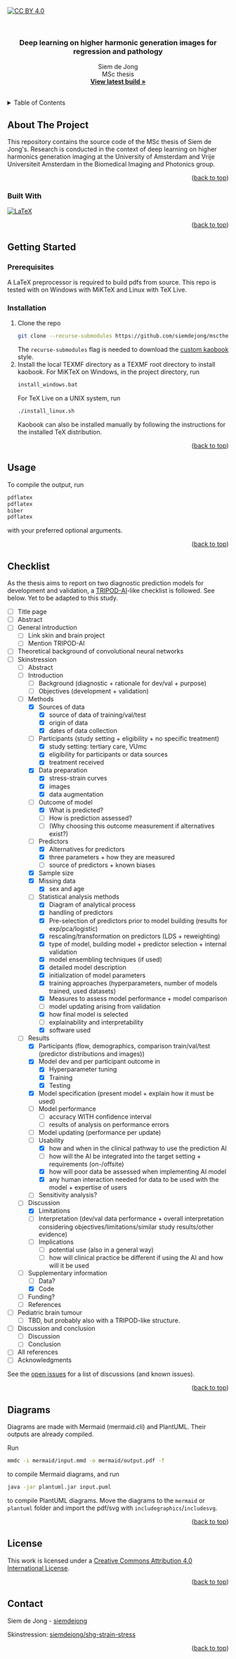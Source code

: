 <!-- Improved compatibility of back to top link: See: https://github.com/othneildrew/Best-README-Template/pull/73 -->
<a name="readme-top"></a>
<!--
*** Thanks for checking out the Best-README-Template. If you have a suggestion
*** that would make this better, please fork the repo and create a pull request
*** or simply open an issue with the tag "enhancement".
*** Don't forget to give the project a star!
*** Thanks again! Now go create something AMAZING! :D
-->



<!-- PROJECT SHIELDS -->
<!--
*** I'm using markdown "reference style" links for readability.
*** Reference links are enclosed in brackets [ ] instead of parentheses ( ).
*** See the bottom of this document for the declaration of the reference variables
*** for contributors-url, forks-url, etc. This is an optional, concise syntax you may use.
*** https://www.markdownguide.org/basic-syntax/#reference-style-links
-->
<!-- [![Contributors][contributors-shield]][contributors-url]
[![Forks][forks-shield]][forks-url]
[![Stargazers][stars-shield]][stars-url]
[![Issues][issues-shield]][issues-url]
[![MIT License][license-shield]][license-url]
[![LinkedIn][linkedin-shield]][linkedin-url] -->
[![CC BY 4.0][cc-by-shield]][cc-by]



<!-- PROJECT LOGO -->
<br />
<div align="center">
  <!-- <a href="https://github.com/siemdejong/mscthesis">
    <img src="images/logo.png" alt="Logo" width="80" height="80">
  </a> -->

<h3 align="center">Deep learning on higher harmonic generation images for regression and pathology</h3>

  <p align="center">
    Siem de Jong
    <br />
    MSc thesis
    <br />
    <a href="https://siemdejong.github.io/mscthesis/mscthesis.pdf"><strong>View latest build »</strong></a>
    <br />
    <br />
    <!-- <a href="https://github.com/siemdejong/mscthesis">View Demo</a>
    ·
    <a href="https://github.com/siemdejong/mscthesis/issues">Report Bug</a>
    ·
    <a href="https://github.com/siemdejong/mscthesis/issues">Request Feature</a> -->
  </p>
</div>



<!-- TABLE OF CONTENTS -->
<details>
  <summary>Table of Contents</summary>
  <ol>
    <li>
      <a href="#about-the-project">About The Project</a>
      <ul>
        <li><a href="#built-with">Built With</a></li>
      </ul>
    </li>
    <li>
      <a href="#getting-started">Getting Started</a>
      <ul>
        <li><a href="#prerequisites">Prerequisites</a></li>
        <li><a href="#installation">Installation</a></li>
      </ul>
    </li>
    <li><a href="#usage">Usage</a></li>
    <li><a href="#checklist">Checklist</a></li>
    <li><a href="#license">License</a></li>
    <li><a href="#contact">Contact</a></li>
    <li><a href="#acknowledgments">Acknowledgments</a></li>
  </ol>
</details>



<!-- ABOUT THE PROJECT -->
## About The Project

<!-- [![Product Name Screen Shot][product-screenshot]](https://example.com) -->

This repository contains the source code of the MSc thesis of Siem de Jong's.
Research is conducted in the context of deep learning on higher harmonics generation imaging at the University of Amsterdam and Vrije Universiteit Amsterdam in the Biomedical Imaging and Photonics group.

<p align="right">(<a href="#readme-top">back to top</a>)</p>



### Built With

[![LaTeX][LaTeX]][LaTeX-url]
<!-- * [![Next][Next.js]][Next-url]
* [![React][React.js]][React-url]
* [![Vue][Vue.js]][Vue-url]
* [![Angular][Angular.io]][Angular-url]
* [![Svelte][Svelte.dev]][Svelte-url]
* [![Laravel][Laravel.com]][Laravel-url]
* [![Bootstrap][Bootstrap.com]][Bootstrap-url]
* [![JQuery][JQuery.com]][JQuery-url] -->

<p align="right">(<a href="#readme-top">back to top</a>)</p>



<!-- GETTING STARTED -->
## Getting Started

### Prerequisites

A LaTeX preprocessor is required to build pdfs from source.
This repo is tested with on Windows with MiKTeX and Linux with TeX Live.

### Installation

1. Clone the repo
    ```sh
    git clone --recurse-submodules https://github.com/siemdejong/mscthesis.git
    ```
    The `recurse-submodules` flag is needed to download the [custom kaobook](https://github.com/siemdejong/kaobook) style.
1. Install the local TEXMF directory as a TEXMF root directory to install kaobook.
    For MiKTeX on Windows, in the project directory, run
    ```sh
    install_windows.bat
    ```
    For TeX Live on a UNIX system, run
    ```sh
    ./install_linux.sh
    ```
    Kaobook can also be installed manually by following the instructions for the installed TeX distribution.

<p align="right">(<a href="#readme-top">back to top</a>)</p>



<!-- USAGE EXAMPLES -->
## Usage

To compile the output, run
```sh
pdflatex
pdflatex
biber
pdflatex
```
with your preferred optional arguments.

<p align="right">(<a href="#readme-top">back to top</a>)</p>



<!-- Checklist -->
## Checklist

As the thesis aims to report on two diagnostic prediction models for development and validation, a [TRIPOD-AI](https://www.tripod-statement.org/)-like checklist is followed.
See below.
Yet to be adapted to this study.

- [ ] Title page
- [ ] Abstract
- [ ] General introduction
    - [ ] Link skin and brain project
    - [ ] Mention TRIPOD-AI
- [ ] Theoretical background of convolutional neural networks
- [ ] Skinstression
    - [ ] Abstract
    - [ ] Introduction
        - [ ] Background (diagnostic + rationale for dev/val + purpose)
        - [ ] Objectives (development + validation)
    <!-- - [ ] Theory
        - [ ] Searching for a simple skin strain-stress model
            - [ ] Measurements
            - [ ] Exponential
            - [ ] PCA
            - [ ] Logistic curve
        - [ ] Loss functions
            - [ ] MAE
            - [ ] MSE
            - [ ] Focal MSE
        - [ ] LDS -->
    - [ ] Methods
        - [x] Sources of data
            - [x] source of data of training/val/test
            - [x] origin of data
            - [x] dates of data collection
        - [ ] Participants (study setting + eligibility + no specific treatment)
            - [x] study setting: tertiary care, VUmc
            - [x] eligibility for participants or data sources
            - [x] treatment received
        - [x] Data preparation
            - [x] stress-strain curves
            - [x] images
            - [x] data augmentation
        - [ ] Outcome of model
            - [x] What is predicted?
            - [ ] How is prediction assessed?
            - [ ] (Why choosing this outcome measurement if alternatives exist?)
        - [ ] Predictors
            - [x] Alternatives for predictors
            - [x] three parameters + how they are measured
            - [ ] source of predictors + known biases
        - [x] Sample size
        - [x] Missing data
            - [x] sex and age
        - [ ] Statistical analysis methods
            - [x] Diagram of analytical process
            - [x] handling of predictors
            - [x] Pre-selection of predictors prior to model building (results for exp/pca/logistic)
            - [x] rescaling/transformation on predictors (LDS + reweighting)
            - [x] type of model, building model + predictor selection + internal validation
            - [x] model ensembling techniques (if used)
            - [x] detailed model description
            - [x] initialization of model parameters
            - [x] training approaches (hyperparameters, number of models trained, used datasets)
            - [x] Measures to assess model performance + model comparison
            - [ ] model updating arising from validation
            - [x] how final model is selected
            - [ ] explainability and interpretability
            - [x] software used
    - [ ] Results
        - [x] Participants (flow, demographics, comparison train/val/test (predictor distributions and images))
        - [x] Model dev and per participant outcome in
            - [x] Hyperparameter tuning
            - [x] Training
            - [x] Testing
        - [x] Model specification (present model + explain how it must be used)
        - [ ] Model performance
            - [ ] accuracy WITH confidence interval
            - [ ] results of analysis on performance errors
        - [ ] Model updating (performance per update)
        - [ ] Usability
            - [x] how and when in the clinical pathway to use the prediction AI
            - [ ] how will the AI be integrated into the target setting + requirements (on-/offsite)
            - [x] how will poor data be assessed when implementing AI model
            - [x] any human interaction needed for data to be used with the model + expertise of users
        - [ ] Sensitivity analysis?
    - [ ] Discussion
        - [x] Limitations
        - [ ] Interpretation (dev/val data performance + overall interpretation considering objectives/limitations/similar study results/other evidence)
        - [ ] Implications
            - [ ] potential use (also in a general way)
            - [ ] how will clinical practice be different if using the AI and how will it be used
    - [ ] Supplementary information
        - [ ] Data?
        - [x] Code
    - [ ] Funding?
    - [ ] References
- [ ] Pediatric brain tumour
    - [ ] TBD, but probably also with a TRIPOD-like structure.
- [ ] Discussion and conclusion
    - [ ] Discussion
    - [ ] Conclusion
- [ ] All references
- [ ] Acknowledgments

See the [open issues](https://github.com/siemdejong/mscthesis/issues) for a list of discussions (and known issues).

<p align="right">(<a href="#readme-top">back to top</a>)</p>


<!-- Diagrams -->
## Diagrams
Diagrams are made with Mermaid (mermaid.cli) and PlantUML.
Their outputs are already compiled.

Run
```bash
mmdc -i mermaid/input.mmd -o mermaid/output.pdf -f
```
to compile Mermaid diagrams, and run
```bash
java -jar plantuml.jar input.puml
```
to compile PlantUML diagrams.
Move the diagrams to the `mermaid` or `plantuml` folder and import the pdf/svg with `includegraphics`/`includesvg`.

<p align="right">(<a href="#readme-top">back to top</a>)</p>

<!-- LICENSE -->
## License
This work is licensed under a
[Creative Commons Attribution 4.0 International License][cc-by].

<p align="right">(<a href="#readme-top">back to top</a>)</p>



<!-- CONTACT -->
## Contact

Siem de Jong - [siemdejong](https://www.linkedin.com/in/siemdejong/)

Skinstression: [siemdejong/shg-strain-stress](https://github.com/siemdejong/shg-strain-stress)

<p align="right">(<a href="#readme-top">back to top</a>)</p>



<!-- ACKNOWLEDGMENTS -->
<!-- ## Acknowledgments

* []()
* []()
* []()

<p align="right">(<a href="#readme-top">back to top</a>)</p> -->



<!-- MARKDOWN LINKS & IMAGES -->
<!-- https://www.markdownguide.org/basic-syntax/#reference-style-links -->
[contributors-shield]: https://img.shields.io/github/contributors/siemdejong/mscthesis.svg?style=for-the-badge
[contributors-url]: https://github.com/siemdejong/mscthesis/graphs/contributors
[forks-shield]: https://img.shields.io/github/forks/siemdejong/mscthesis.svg?style=for-the-badge
[forks-url]: https://github.com/siemdejong/mscthesis/network/members
[stars-shield]: https://img.shields.io/github/stars/siemdejong/mscthesis.svg?style=for-the-badge
[stars-url]: https://github.com/siemdejong/mscthesis/stargazers
[issues-shield]: https://img.shields.io/github/issues/siemdejong/mscthesis.svg?style=for-the-badge
[issues-url]: https://github.com/siemdejong/mscthesis/issues
[license-shield]: https://img.shields.io/github/license/siemdejong/mscthesis.svg?style=for-the-badge
[license-url]: https://github.com/siemdejong/mscthesis/blob/master/LICENSE.txt
[linkedin-shield]: https://img.shields.io/badge/-LinkedIn-black.svg?style=for-the-badge&logo=linkedin&colorB=555
[linkedin-url]: https://linkedin.com/in/siemdejong
[product-screenshot]: images/screenshot.png
[Next.js]: https://img.shields.io/badge/next.js-000000?style=for-the-badge&logo=nextdotjs&logoColor=white
[Next-url]: https://nextjs.org/
[LaTeX]: https://img.shields.io/badge/LaTeX-008080?style=for-the-badge&logo=LaTeX&logoColor=white
[LaTeX-url]: https://www.latex-project.org/
[React.js]: https://img.shields.io/badge/React-20232A?style=for-the-badge&logo=react&logoColor=61DAFB
[React-url]: https://reactjs.org/
[Vue.js]: https://img.shields.io/badge/Vue.js-35495E?style=for-the-badge&logo=vuedotjs&logoColor=4FC08D
[Vue-url]: https://vuejs.org/
[Angular.io]: https://img.shields.io/badge/Angular-DD0031?style=for-the-badge&logo=angular&logoColor=white
[Angular-url]: https://angular.io/
[Svelte.dev]: https://img.shields.io/badge/Svelte-4A4A55?style=for-the-badge&logo=svelte&logoColor=FF3E00
[Svelte-url]: https://svelte.dev/
[Laravel.com]: https://img.shields.io/badge/Laravel-FF2D20?style=for-the-badge&logo=laravel&logoColor=white
[Laravel-url]: https://laravel.com
[Bootstrap.com]: https://img.shields.io/badge/Bootstrap-563D7C?style=for-the-badge&logo=bootstrap&logoColor=white
[Bootstrap-url]: https://getbootstrap.com
[JQuery.com]: https://img.shields.io/badge/jQuery-0769AD?style=for-the-badge&logo=jquery&logoColor=white
[JQuery-url]: https://jquery.com
[cc-by]: http://creativecommons.org/licenses/by/4.0/
[cc-by-image]: https://i.creativecommons.org/l/by/4.0/88x31.png
[cc-by-shield]: https://img.shields.io/badge/License-CC%20BY%204.0-lightgrey.svg?style=for-the-badge